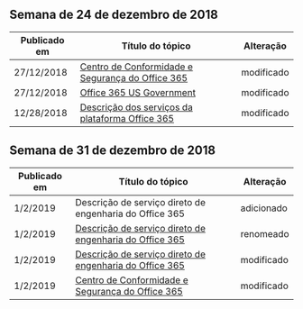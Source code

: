 <!-- This file is generated automatically each week. Changes made to this file will be overwritten.-->




## <a name="week-of-december-24-2018"></a>Semana de 24 de dezembro de 2018


| Publicado em |Título do tópico | Alteração |
|------|------------|--------|
| 27/12/2018 | [Centro de Conformidade e Segurança do Office 365](/Office365/ServiceDescriptions/office-365-platform-service-description/office-365-securitycompliance-center) | modificado |
| 27/12/2018 | [Office 365 US Government](/Office365/ServiceDescriptions/office-365-platform-service-description/office-365-us-government/office-365-us-government) | modificado |
| 12/28/2018 | [Descrição dos serviços da plataforma Office 365](/Office365/ServiceDescriptions/office-365-platform-service-description/office-365-platform-service-description) | modificado |


## <a name="week-of-december-31-2018"></a>Semana de 31 de dezembro de 2018


| Publicado em |Título do tópico | Alteração |
|------|------------|--------|
| 1/2/2019 | Descrição de serviço direto de engenharia do Office 365 | adicionado |
| 1/2/2019 | [Descrição de serviço direto de engenharia do Office 365](/Office365/ServiceDescriptions/office-365-engineering-direct-service-description) | renomeado |
| 1/2/2019 | [Descrição de serviço direto de engenharia do Office 365](/Office365/ServiceDescriptions/office-365-engineering-direct-service-description) | modificado |
| 1/2/2019 | [Centro de Conformidade e Segurança do Office 365](/Office365/ServiceDescriptions/office-365-platform-service-description/office-365-securitycompliance-center) | modificado |
